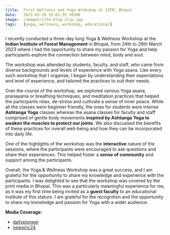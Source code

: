 ```yaml
---
title:  First Wellness and Yoga Wrokshop at IIFM, Bhopal  
date:   2023-03-29 15:01:35 +0300  
image:  /images/iifm-blog-clip.jpg  
tags:   [yoga, wellness, workshop, educational]
---
```


I recently conducted a three-day long Yoga & Wellness Workshop at the **Indian Institute of Forest Management** in Bhopal, from 24th to 26th March 2023 where I had the opportunity to share my passion for Yoga and help participants explore the connection between mind, body and soul.



The workshop was attended by students, faculty, and staff, who came from diverse backgrounds and levels of experience with Yoga asana. Like every such workshop that I organise, I began by understanding their expectations and level of experience, and tailored the practices to suit their needs.



Over the course of the workshop, we explored various Yoga asana, pranayama or breathing techniques, and meditation practices that helped the participants relax, de-stress and cultivate a sense of inner peace. While all the classes were beginner friendly, the ones for students were intense **Ashtanga Yoga** classes whereas the asana classes for faculty and staff comprised of gentle body movements **inspired by Ashtanga Yoga to awaken the muscles to protect our joints**. We also discussed the benefits of these practices for overall well-being and how they can be incorporated into daily life.



One of the highlights of the workshop was the **interactive** nature of the sessions, where the participants were encouraged to ask questions and share their experiences. This helped foster a **sense of community** and support among the participants.



Overall, the Yoga & Wellness Workshop was a great success, and I am grateful for the opportunity to share my knowledge and experience with the participants. I was delighted to see that the workshop was covered by the print media in Bhopal. This was a particularly meaningful experience for me, as it was my first time being invited as a **guest faculty** to an educational institute of this stature. I am grateful for the recognition and the opportunity to share my knowledge and passion for Yoga with a wider audience.

**Media Coverage:**

- [dailypioneer](https://www.dailypioneer.com/2023/state-editions/yoga---wellness-camp-organized-at-iifm.html)
- [newsinc24](https://www.newsinc24.com/photo-gallery/iifm-bhopal-organises-yoga-and-wellness-camp)

